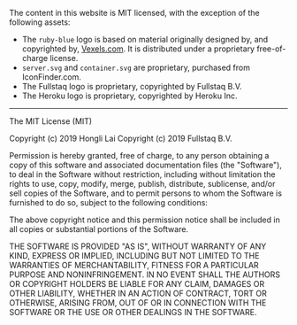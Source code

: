 The content in this website is MIT licensed, with the exception of the following assets:

 * The `ruby-blue` logo is based on material originally designed by, and copyrighted by, [Vexels.com](https://www.vexels.com/png-svg/preview/151224/slot-diamond-icon). It is distributed under a proprietary free-of-charge license.
 * `server.svg` and `container.svg` are proprietary, purchased from IconFinder.com.
 * The Fullstaq logo is proprietary, copyrighted by Fullstaq B.V.
 * The Heroku logo is proprietary, copyrighted by Heroku Inc.

---

The MIT License (MIT)

Copyright (c) 2019 Hongli Lai
Copyright (c) 2019 Fullstaq B.V.

Permission is hereby granted, free of charge, to any person obtaining a copy of
this software and associated documentation files (the "Software"), to deal in
the Software without restriction, including without limitation the rights to
use, copy, modify, merge, publish, distribute, sublicense, and/or sell copies of
the Software, and to permit persons to whom the Software is furnished to do so,
subject to the following conditions:

The above copyright notice and this permission notice shall be included in all
copies or substantial portions of the Software.

THE SOFTWARE IS PROVIDED "AS IS", WITHOUT WARRANTY OF ANY KIND, EXPRESS OR
IMPLIED, INCLUDING BUT NOT LIMITED TO THE WARRANTIES OF MERCHANTABILITY, FITNESS
FOR A PARTICULAR PURPOSE AND NONINFRINGEMENT. IN NO EVENT SHALL THE AUTHORS OR
COPYRIGHT HOLDERS BE LIABLE FOR ANY CLAIM, DAMAGES OR OTHER LIABILITY, WHETHER
IN AN ACTION OF CONTRACT, TORT OR OTHERWISE, ARISING FROM, OUT OF OR IN
CONNECTION WITH THE SOFTWARE OR THE USE OR OTHER DEALINGS IN THE SOFTWARE.
